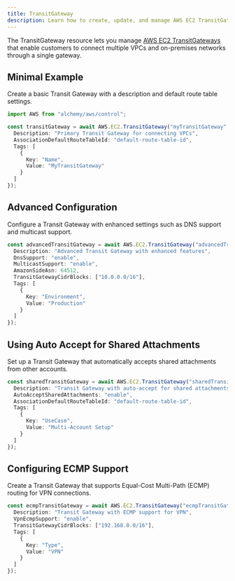 ```yaml
---
title: TransitGateway
description: Learn how to create, update, and manage AWS EC2 TransitGateways using Alchemy Cloud Control.
---
```



The TransitGateway resource lets you manage [AWS EC2 TransitGateways](https://docs.aws.amazon.com/ec2/latest/userguide/) that enable customers to connect multiple VPCs and on-premises networks through a single gateway.

## Minimal Example

Create a basic Transit Gateway with a description and default route table settings.

```ts
import AWS from "alchemy/aws/control";

const transitGateway = await AWS.EC2.TransitGateway("myTransitGateway", {
  Description: "Primary Transit Gateway for connecting VPCs",
  AssociationDefaultRouteTableId: "default-route-table-id",
  Tags: [
    {
      Key: "Name",
      Value: "MyTransitGateway"
    }
  ]
});
```

## Advanced Configuration

Configure a Transit Gateway with enhanced settings such as DNS support and multicast support.

```ts
const advancedTransitGateway = await AWS.EC2.TransitGateway("advancedTransitGateway", {
  Description: "Advanced Transit Gateway with enhanced features",
  DnsSupport: "enable",
  MulticastSupport: "enable",
  AmazonSideAsn: 64512,
  TransitGatewayCidrBlocks: ["10.0.0.0/16"],
  Tags: [
    {
      Key: "Environment",
      Value: "Production"
    }
  ]
});
```

## Using Auto Accept for Shared Attachments

Set up a Transit Gateway that automatically accepts shared attachments from other accounts.

```ts
const sharedTransitGateway = await AWS.EC2.TransitGateway("sharedTransitGateway", {
  Description: "Transit Gateway with auto-accept for shared attachments",
  AutoAcceptSharedAttachments: "enable",
  AssociationDefaultRouteTableId: "default-route-table-id",
  Tags: [
    {
      Key: "UseCase",
      Value: "Multi-Account Setup"
    }
  ]
});
```

## Configuring ECMP Support

Create a Transit Gateway that supports Equal-Cost Multi-Path (ECMP) routing for VPN connections.

```ts
const ecmpTransitGateway = await AWS.EC2.TransitGateway("ecmpTransitGateway", {
  Description: "Transit Gateway with ECMP support for VPN",
  VpnEcmpSupport: "enable",
  TransitGatewayCidrBlocks: ["192.168.0.0/16"],
  Tags: [
    {
      Key: "Type",
      Value: "VPN"
    }
  ]
});
```
